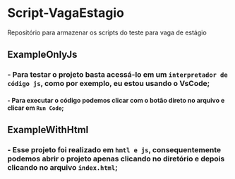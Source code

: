 # Script-VagaEstagio
Repositório para armazenar os scripts do teste para vaga de estágio

## ExampleOnlyJs
### - Para testar o projeto basta acessá-lo em um `interpretador de código js`, como por exemplo, eu estou usando o VsCode;
#### - Para executar o código podemos clicar com o botão direto no arquivo e clicar em `Run Code`;

## ExampleWithHtml
### - Esse projeto foi realizado em `hmtl e js`, consequentemente podemos abrir o projeto apenas clicando no diretório e depois clicando no arquivo `index.html`;

